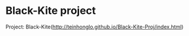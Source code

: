 Black-Kite project
=========

Project:
Black-Kite(http://teinhonglo.github.io/Black-Kite-Proj/index.html)
